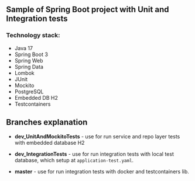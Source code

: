 ## Sample of Spring Boot project with Unit and Integration tests

### Technology stack:
- Java 17
- Spring Boot 3
- Spring Web
- Spring Data
- Lombok
- JUnit
- Mockito
- PostgreSQL
- Embedded DB H2
- Testcontainers

## Branches explanation
- **dev_UnitAndMockitoTests** - use for run service and repo layer tests with embedded database H2

- **dev_IntegrationTests** - use for run integration tests with local test database, which setup at `application-test.yaml`.

- **master** - use for run integration tests with docker and testcontainers lib.

